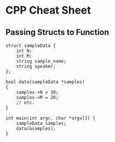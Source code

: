 # CPP Cheat Sheet

## Passing Structs to Function

    struct sampleData {
        int N;
        int M;
        string sample_name;
        string speaker;
    };

    bool data(sampleData *samples)
    {
        samples->N = 10;
        samples->M = 20;
        // etc.
    }

    int main(int argc, char *argv[]) {
        sampleData samples;
        data(&samples);
    }

## 
